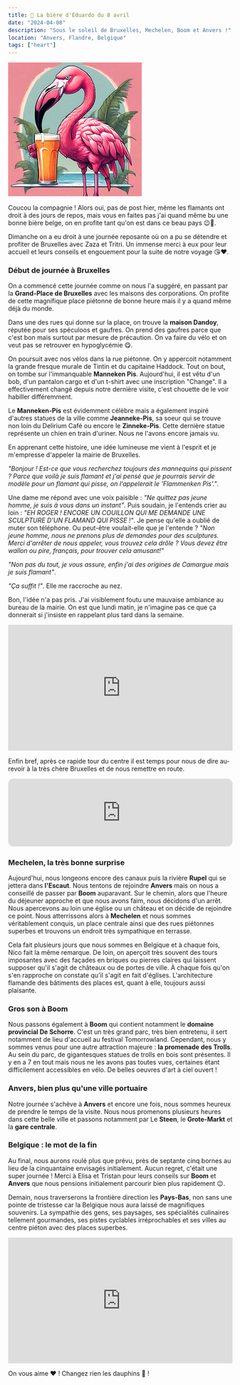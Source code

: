 ```yaml
---
title: 🍺 La bière d'Eduardo du 8 avril
date: "2024-04-08"
description: "Sous le soleil de Bruxelles, Mechelen, Boom et Anvers !"
location: "Anvers, Flandre, Belgique"
tags: ["heart"]
---
```


![Bière d'Eduardo](../biere_eduardo.png)

Coucou la compagnie ! Alors oui, pas de post hier, même les flamants ont droit à des jours de repos, mais vous en faites pas j'ai quand même bu une bonne bière belge, on en profite tant qu'on est dans ce beau pays 😉🍻.

Dimanche on a eu droit à une journée reposante où on a pu se détendre et profiter de Bruxelles avec Zaza et Tritri. Un immense merci à eux pour leur accueil et leurs conseils et engouement pour la suite de notre voyage 😘❤️.

### Début de journée à Bruxelles

On a commencé cette journée comme on nous l'a suggéré, en passant par la **Grand-Place de Bruxelles** avec les maisons des corporations. On profite de cette magnifique place piétonne de bonne heure mais il y a quand même déjà du monde.

Dans une des rues qui donne sur la place, on trouve la **maison Dandoy**, réputée pour ses spéculoos et gaufres. On prend des gaufres parce que c'est bon mais surtout par mesure de précaution. On va faire du vélo et on veut pas se retrouver en hypoglycémie 😋.

On poursuit avec nos vélos dans la rue piétonne. On y appercoit notamment la grande fresque murale de Tintin et du capitaine Haddock. Tout on bout, on tombe sur l'immanquable **Manneken Pis**. Aujourd'hui, il est vêtu d'un bob, d'un pantalon cargo et d'un t-shirt avec une inscription "Change". Il a effectivement changé depuis notre dernière visite, c'est chouette de le voir habiller différemment.

Le **Manneken-Pis** est évidemment célèbre mais a également inspiré d'autres statues de la ville comme **Jeanneke-Pis**, sa soeur qui se trouve non loin du Delirium Café ou encore le **Zinneke-Pis**. Cette dernière statue représente un chien en train d'uriner. Nous ne l'avons encore jamais vu.

En apprenant cette histoire, une idée lumineuse me vient à l'esprit et je m'empresse d'appeler la mairie de Bruxelles.

_"Bonjour ! Est-ce que vous recherchez toujours des mannequins qui pissent ? Parce que voilà je suis flamant et j'ai pensé que je pourrais servir de modèle pour un flamant qui pisse, on l'appelerait le 'Flammenken Pis'."_.

Une dame me répond avec une voix paisible : _"Ne quittez pas jeune homme, je suis à vous dans un instant"_. Puis soudain, je l'entends crier au loin : _"EH ROGER ! ENCORE UN COUILLON QUI ME DEMANDE UNE SCULPTURE D'UN FLAMAND QUI PISSE !"_. Je pense qu'elle a oublié de muter son téléphone. Ou peut-être voulait-elle que je l'entende ? _"Non jeune homme, nous ne prenons plus de demandes pour des sculptures. Merci d'arrêter de nous appeler, vous trouvez cela drôle ? Vous devez être wallon ou pire, français, pour trouver cela amusant!"_

_"Non pas du tout, je vous assure, enfin j'ai des origines de Camargue mais je suis flamant"_.

_"Ça suffit !"_. Elle me raccroche au nez.

Bon, l'idée n'a pas pris. J'ai visiblement foutu une mauvaise ambiance au bureau de la mairie. On est que lundi matin, je n'imagine pas ce que ça donnerait si j'insiste en rappelant plus tard dans la semaine.

<div style="width: 100%; height: 0; position: relative; padding-bottom: 56%;"><iframe src="https://giphy.com/embed/EPcvhM28ER9XW" style="top: 0; left: 0; width: 100%; height: 100%; position: absolute; border: 0;" allowfullscreen scrolling="no" allow="encrypted-media;" class="giphy-embed"></iframe></div>

Enfin bref, après ce rapide tour du centre il est temps pour nous de dire au-revoir à la très chère Bruxelles et de nous remettre en route.

<iframe style="border-radius:12px" src="https://open.spotify.com/embed/track/1HuAR7RyNWQq6vHwOFHWqx?utm_source=generator" width="100%" height="152" frameBorder="0" allow="autoplay; clipboard-write; encrypted-media; picture-in-picture" loading="lazy"></iframe>

### Mechelen, la très bonne surprise

Aujourd'hui, nous longeons encore des canaux puis la rivière **Rupel** qui se jettera dans **l'Escaut**. Nous tentons de rejoindre **Anvers** mais on nous a conseillé de passer par **Boom** auparavant. Sur le chemin, alors que l'heure du déjeuner approche et que nous avons faim, nous décidons d'un arrêt. Nous apercevons au loin une église ou un château et on décide de rejoindre ce point. Nous atterrissons alors à **Mechelen** et nous sommes véritablement conquis, un place centrale ainsi que des rues piétonnes superbes et trouvons un endroit très sympathique en terrasse.

Cela fait plusieurs jours que nous sommes en Belgique et à chaque fois, Nico fait la même remarque. De loin, on aperçoit très souvent des tours imposantes avec des façades en briques ou pierres claires qui laissent supposer qu'il s'agit de châteaux ou de portes de ville. À chaque fois qu'on s'en rapproche on constate qu'il s'agit en fait d'églises. L'architecture flamande des bâtiments des places est, quant à elle, toujours aussi plaisante.

### Gros son à Boom

Nous passons également à **Boom** qui contient notamment le **domaine provincial De Schorre**. C'est un très grand parc, très bien entretenu, il sert notamment de lieu d'accueil au festival Tomorrowland. Cependant, nous y sommes venus pour une autre attraction majeure : **la promenade des Trolls**. Au sein du parc, de gigantesques statues de trolls en bois sont présentes. Il y en a 7 en tout mais nous ne les avons pas toutes vues, certaines étant difficilement accessibles en vélo. De belles oeuvres d'art à ciel ouvert !

### Anvers, bien plus qu'une ville portuaire

Notre journée s'achève à **Anvers** et encore une fois, nous sommes heureux de prendre le temps de la visite. Nous nous promenons plusieurs heures dans cette belle ville et passons notamment par Le **Steen**, le **Grote-Markt** et la **gare centrale**.

### Belgique : le mot de la fin

Au final, nous aurons roulé plus que prévu, près de septante cinq bornes au lieu de la cinquantaine envisagés initialement. Aucun regret, c'était une super journée ! Merci à Elisa et Tristan pour leurs conseils sur **Boom** et **Anvers** que nous pensions initialement parcourir bien plus rapidement 😉.

Demain, nous traverserons la frontière direction les **Pays-Bas**, non sans une pointe de tristesse car la Belgique nous aura laissé de magnifiques souvenirs. La sympathie des gens, ses paysages, ses spécialités culinaires tellement gourmandes, ses pistes cyclables irréprochables et ses villes au centre piéton avec des places superbes.

<div style="width: 100%; height: 0; position: relative; padding-bottom: 56%;"><iframe src="https://giphy.com/embed/Z6f7vzq3iP6Mw" style="top: 0; left: 0; width: 100%; height: 100%; position: absolute; border: 0;" allowfullscreen scrolling="no" allow="encrypted-media;" class="giphy-embed"></iframe></div>

On vous aime ❤️ ! Changez rien les dauphins 🐬 !
